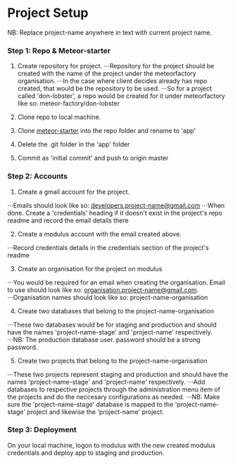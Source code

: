 # Project Setup

NB: Replace project-name anywhere in text with current project name.


### Step 1: Repo & Meteor-starter

1. Create repository for project.
⋅⋅⋅Repository for the project should be created with the name of the project under the meteorfactory organisation.
⋅⋅⋅In the case where client decides already has repo created, that would be the repository to be used. 
⋅⋅⋅So for a project called 'don-lobster', a repo would be created for it under meteorfactory like so: meteor-factory/don-lobster

2. Clone repo to local machine.

3. Clone [meteor-starter](https://github.com/yogiben/meteor-starter) into the repo folder and rename to 'app'

4. Delete the .git folder in the 'app' folder

5. Commit as 'initial commit' and push to origin master


### Step 2: Accounts

1. Create a gmail account for the project.

⋅⋅⋅Emails should look like so: developers.project-name@gmail.com
⋅⋅⋅When done. Create a 'credentials' heading if it doesn't exist in the project's repo readme and record the email details there

2. Create a modulus account with the email created above.

⋅⋅⋅Record credentials details in the credentials section of the project's readme

3. Create an organisation for the project on modulus

⋅⋅⋅You would be required for an email when creating the organisation. Email to use should look like so: organisation.project-name@gmail.com.
⋅⋅⋅Organisation names should look like so: project-name-organisation

4. Create two databases that belong to the project-name-organisation

⋅⋅⋅These two databases would be for staging and production and should have the names 'project-name-stage' and 'project-name' respectively.
⋅⋅⋅NB: The production database user. password should be a strong password.

5. Create two projects that belong to the project-name-organisation

⋅⋅⋅These two projects represent staging and production and should have the names 'project-name-stage' and 'project-name' respectively.
⋅⋅⋅Add databases to respective projects through the administration menu item of the projects and do the neccesary configurations as needed.
⋅⋅⋅NB: Make sure the 'project-name-stage' database is mapped to the 'project-name-stage' project and likewise the 'project-name' project.


### Step 3: Deployment

On your local machine, logon to modulus with the new created modulus credentials and deploy app to staging and production.
